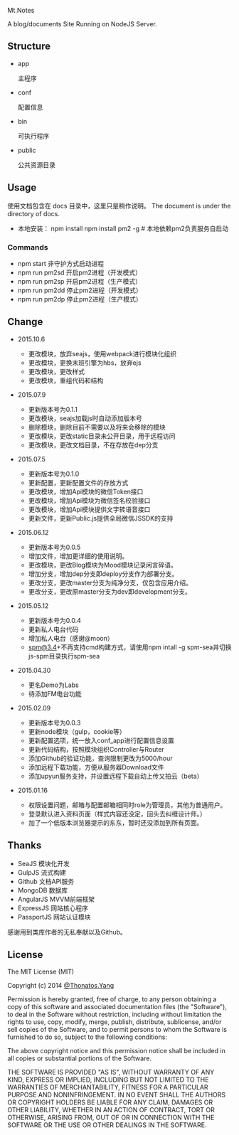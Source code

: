 
Mt.Notes

A blog/documents Site Running on NodeJS Server.

## Structure

- app
	
	主程序
	
- conf
	
	配置信息
	
- bin
	
	可执行程序
		
- public

	公共资源目录
	

## Usage

使用文档包含在 docs 目录中，这里只是稍作说明。
The document is under the directory of docs.

- 本地安装：
		npm install
		npm install pm2 -g # 本地依赖pm2负责服务自启动
        
### Commands

- npm start 非守护方式启动进程
- npm run pm2sd 开启pm2进程（开发模式）
- npm run pm2sp 开启pm2进程（生产模式）
- npm run pm2dd 停止pm2进程（开发模式）
- npm run pm2dp 停止pm2进程（生产模式）        
	
## Change

- 2015.10.6

	- 更改模块，放弃seajs，使用webpack进行模块化组织
	- 更改模块，更换末班引擎为hbs，放弃ejs
	- 更改模块，更改样式
	- 更改模块，重组代码和结构
 

- 2015.07.9

	- 更新版本号为0.1.1
	- 更改模块，seajs加载js时自动添加版本号
	- 删除模块，删除目前不需要以及将来会移除的模块
	- 更改模块，更改static目录未公开目录，用于远程访问
	- 更改模块，更改文档目录，不在存放在dep分支
	
	
- 2015.07.5

	- 更新版本号为0.1.0
	- 更新配置，更新配置文件的存放方式
	- 更改模块，增加Api模块的微信Token接口
	- 更改模块，增加Api模块为微信签名校验接口
	- 更改模块，增加Api模块提供文字转语音接口
	- 更新文件，更新Public.js提供全局微信JSSDK的支持
	
- 2015.06.12

	- 更新版本号为0.0.5
	- 增加文件，增加更详细的使用说明。
	- 更改模块，更改Blog模块为Mood模块记录闲言碎语。
	- 增加分支，增加dep分支即deploy分支作为部署分支。
	- 更改分支，更改master分支为纯净分支，仅包含应用介绍。
	- 更改分支，更改原master分支为dev即development分支。
	
- 2015.05.12

    - 更新版本号为0.0.4
    - 更新私人电台代码
    - 增加私人电台（感谢@moon）
    - spm@3.4+不再支持cmd构建方式，请使用npm intall -g spm-sea并切换js-spm目录执行spm-sea
    
- 2015.04.30
    
    - 更名Demo为Labs
    - 待添加FM电台功能
    
- 2015.02.09

	- 更新版本号为0.0.3
	- 更新node模块（gulp，cookie等）
	- 更新配置选项，统一放入conf_app进行配置信息设置
	- 更新代码结构，按照模块组织Controller与Router
	- 添加Github的验证功能，查询限制更改为5000/hour
	- 添加远程下载功能，方便从服务器Download文件
	- 添加upyun服务支持，并设置远程下载自动上传又拍云（beta）

- 2015.01.16

	- 权限设置问题，邮箱与配置邮箱相同时role为管理员，其他为普通用户。
	- 登录默认进入资料页面（样式内容还没定，回头去纠缠设计师。）
	- 加了一个低版本浏览器提示的东东，暂时还没添加到所有页面。


## Thanks

* SeaJS     模块化开发
* GulpJS    流式构建
* Github    文档API服务
* MongoDB   数据库
* AngularJS MVVM前端框架
* ExpressJS 网站核心程序
* PassportJS 网站认证模块

感谢用到类库作者的无私奉献以及Github。


## License

The MIT License (MIT)

Copyright (c) 2014 [@Thonatos.Yang](http://github.com/thonatos)

Permission is hereby granted, free of charge, to any person obtaining a copy
of this software and associated documentation files (the "Software"), to deal
in the Software without restriction, including without limitation the rights
to use, copy, modify, merge, publish, distribute, sublicense, and/or sell
copies of the Software, and to permit persons to whom the Software is
furnished to do so, subject to the following conditions:

The above copyright notice and this permission notice shall be included in all
copies or substantial portions of the Software.

THE SOFTWARE IS PROVIDED "AS IS", WITHOUT WARRANTY OF ANY KIND, EXPRESS OR
IMPLIED, INCLUDING BUT NOT LIMITED TO THE WARRANTIES OF MERCHANTABILITY,
FITNESS FOR A PARTICULAR PURPOSE AND NONINFRINGEMENT. IN NO EVENT SHALL THE
AUTHORS OR COPYRIGHT HOLDERS BE LIABLE FOR ANY CLAIM, DAMAGES OR OTHER
LIABILITY, WHETHER IN AN ACTION OF CONTRACT, TORT OR OTHERWISE, ARISING FROM,
OUT OF OR IN CONNECTION WITH THE SOFTWARE OR THE USE OR OTHER DEALINGS IN THE
SOFTWARE.
